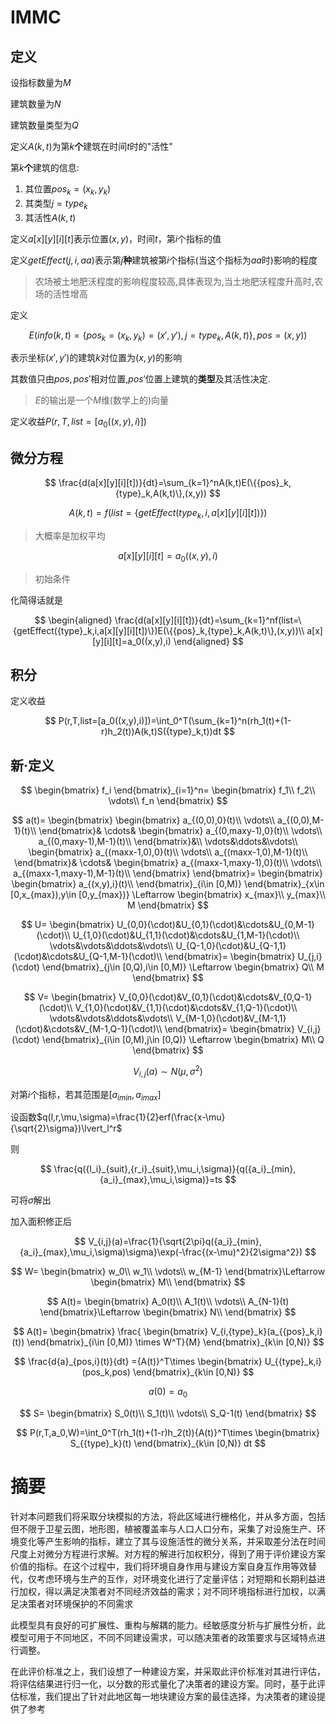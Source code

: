 # IMMC

## 定义

设指标数量为$M$

建筑数量为$N$

建筑数量类型为$Q$

定义$A(k,t)$为第$k$**个**建筑在时间$t$时的"活性"

第$k$**个**建筑的信息:

1. 其位置${pos}_k=(x_k,y_k)$
2. 其类型$j={type}_k$
3. 其活性$A(k,t)$

定义$a[x][y][i][t]$表示位置$(x,y)$，时间$t$，第$i$个指标的值

定义$getEffect(j,i,aa)$表示第$j$**种**建筑被第$i$个指标(当这个指标为$aa$时)影响的程度

> 农场被土地肥沃程度的影响程度较高,具体表现为,当土地肥沃程度升高时,农场的活性增高

定义

$$
E({info}(k,t)=\{{pos}_k=(x_k,y_k)=(x',y'),j={type}_k,A(k,t)\},pos=(x,y))
$$

表示坐标$(x',y')$的建筑$k$对位置为$(x,y)$的影响

其数值只由$pos,pos'$相对位置,$pos'$位置上建筑的**类型**及其活性决定.

> $E$的输出是一个$M$维(数学上的)向量

定义收益$P(r,T,list=[a_0((x,y),i)])$

## 微分方程

$$
\frac{d(a[x][y][i][t])}{dt}=\sum_{k=1}^nA(k,t)E(\{{pos}_k,{type}_k,A(k,t)\},(x,y))
$$

$$
A(k,t)=f(list=\{getEffect({type}_k,i,a[x][y][i][t])\})
$$

> 大概率是加权平均

$$
a[x][y][i][t]=a_0((x,y),i)
$$

> 初始条件

化简得话就是

$$
\begin{aligned}
\frac{d(a[x][y][i][t])}{dt}=\sum_{k=1}^nf(list=\{getEffect({type}_k,i,a[x][y][i][t])\})E(\{{pos}_k,{type}_k,A(k,t)\},(x,y))\\
a[x][y][i][t]=a_0((x,y),i)
\end{aligned}
$$

## 积分

定义收益

$$
P(r,T,list=[a_0((x,y),i)])=\int_0^T(\sum_{k=1}^n(rh_1(t)+(1-r)h_2(t))A(k,t)S({type}_k,t))dt
$$

## 新·定义

$$
\begin{bmatrix}
    f_i
\end{bmatrix}_{i=1}^n=
\begin{bmatrix}
    f_1\\
    f_2\\
    \vdots\\
    f_n
\end{bmatrix}
$$

$$
a(t)=
\begin{bmatrix}
    \begin{bmatrix}
        a_{(0,0),0}(t)\\
        \vdots\\
        a_{(0,0),M-1}(t)\\
    \end{bmatrix}&
    \cdots&
    \begin{bmatrix}
        a_{(0,maxy-1),0}(t)\\
        \vdots\\
        a_{(0,maxy-1),M-1}(t)\\
    \end{bmatrix}&\\
    \vdots&\ddots&\vdots\\
    \begin{bmatrix}
        a_{(maxx-1,0),0}(t)\\
        \vdots\\
        a_{(maxx-1,0),M-1}(t)\\
    \end{bmatrix}&
    \cdots&
    \begin{bmatrix}
        a_{(maxx-1,maxy-1),0}(t)\\
        \vdots\\
        a_{(maxx-1,maxy-1),M-1}(t)\\
    \end{bmatrix}
\end{bmatrix}=
\begin{bmatrix}
    \begin{bmatrix}
        a_{(x,y),i}(t)\\
    \end{bmatrix}_{i\in [0,M)}
\end{bmatrix}_{x\in [0,x_{max}),y\in [0,y_{max})}
\Leftarrow
\begin{bmatrix}
    x_{max}\\
    y_{max}\\
    M
\end{bmatrix}
$$

$$
U=
\begin{bmatrix}
    U_{0,0}(\cdot)&U_{0,1}(\cdot)&\cdots&U_{0,M-1}(\cdot)\\
    U_{1,0}(\cdot)&U_{1,1}(\cdot)&\cdots&U_{1,M-1}(\cdot)\\
    \vdots&\vdots&\ddots&\vdots\\
    U_{Q-1,0}(\cdot)&U_{Q-1,1}(\cdot)&\cdots&U_{Q-1,M-1}(\cdot)\\
\end{bmatrix}=
\begin{bmatrix}
    U_{j,i}(\cdot)
\end{bmatrix}_{j\in [0,Q),i\in [0,M)}
\Leftarrow
\begin{bmatrix}
    Q\\
    M
\end{bmatrix}
$$

$$
V=
\begin{bmatrix}
    V_{0,0}(\cdot)&V_{0,1}(\cdot)&\cdots&V_{0,Q-1}(\cdot)\\
    V_{1,0}(\cdot)&V_{1,1}(\cdot)&\cdots&V_{1,Q-1}(\cdot)\\
    \vdots&\vdots&\ddots&\vdots\\
    V_{M-1,0}(\cdot)&V_{M-1,1}(\cdot)&\cdots&V_{M-1,Q-1}(\cdot)\\
\end{bmatrix}=
\begin{bmatrix}
    V_{i,j}(\cdot)
\end{bmatrix}_{i\in [0,M),j\in [0,Q)}
\Leftarrow
\begin{bmatrix}
    M\\
    Q
\end{bmatrix}
$$

$$
V_{i,j}(a)\sim  N(\mu,\sigma^2)
$$

对第$i$个指标，若其范围是$[{a_i}_{min},{a_i}_{max}]$

设函数$q(l,r,\mu,\sigma)=\frac{1}{2}erf(\frac{x-\mu}{\sqrt{2}\sigma})\lvert_l^r$

则

$$
\frac{q({l_i}_{suit},{r_i}_{suit},\mu_i,\sigma)}{q({a_i}_{min},{a_i}_{max},\mu_i,\sigma)}=ts
$$

可将$\sigma$解出

加入面积修正后

$$
V_{i,j}(a)=\frac{1}{\sqrt{2\pi}q({a_i}_{min},{a_i}_{max},\mu_i,\sigma)\sigma}\exp(-\frac{(x-\mu)^2}{2\sigma^2})
$$

$$
W=
\begin{bmatrix}
    w_0\\
    w_1\\
    \vdots\\
    w_{M-1}
\end{bmatrix}\Leftarrow
\begin{bmatrix}
    M\\
\end{bmatrix}
$$

$$
A(t)=
\begin{bmatrix}
    A_0(t)\\
    A_1(t)\\
    \vdots\\
    A_{N-1}(t)
\end{bmatrix}\Leftarrow
\begin{bmatrix}
    N\\
\end{bmatrix}
$$

$$
A(t)=
\begin{bmatrix}
    \frac{
        \begin{bmatrix}
        V_{i,{type}_k}(a_{{pos}_k,i}(t))
        \end{bmatrix}_{i\in [0,M)}
        \times W^T}{M}
\end{bmatrix}_{k\in [0,N)}
$$

$$
\frac{d{a}_{pos,i}(t)}{dt}
={A(t)}^T\times 
\begin{bmatrix}
    U_{{type}_k,i}(pos_k,pos)
\end{bmatrix}_{k\in [0,N)}
$$

$$
a(0)=a_0
$$

$$
S=
\begin{bmatrix}
    S_0(t)\\
    S_1(t)\\
    \vdots\\
    S_Q-1(t)
\end{bmatrix}
$$

$$
P(r,T,a_0,W)=\int_0^T(rh_1(t)+(1-r)h_2(t)){A(t)}^T\times
\begin{bmatrix}
    S_{{type}_k}(t)
\end{bmatrix}_{k\in [0,N)}
dt
$$

# 摘要

针对本问题我们将采取分块模拟的方法，将此区域进行栅格化，并从多方面，包括但不限于卫星云图，地形图，植被覆盖率与人口人口分布，采集了对设施生产、环境变化等产生影响的指标，建立了其与设施活性的微分关系，并采取差分法在时间尺度上对微分方程进行求解。对方程的解进行加权积分，得到了用于评价建设方案价值的指标。在这个过程中，我们将环境自身作用与建设方案自身互作用等效替代，仅考虑环境与生产的互作，对环境变化进行了定量评估；对短期和长期利益进行加权，得以满足决策者对不同经济效益的需求；对不同环境指标进行加权，以满足决策者对环境保护的不同需求

此模型具有良好的可扩展性、重构与解耦的能力。经敏感度分析与扩展性分析，此模型可用于不同地区，不同不同建设需求，可以随决策者的政策要求与区域特点进行调整。

在此评价标准之上，我们设想了一种建设方案，并采取此评价标准对其进行评估，将评估结果进行归一化，以分数的形式量化了决策者的建设方案。同时，基于此评估标准，我们提出了针对此地区每一地块建设方案的最佳选择，为决策者的建设提供了参考